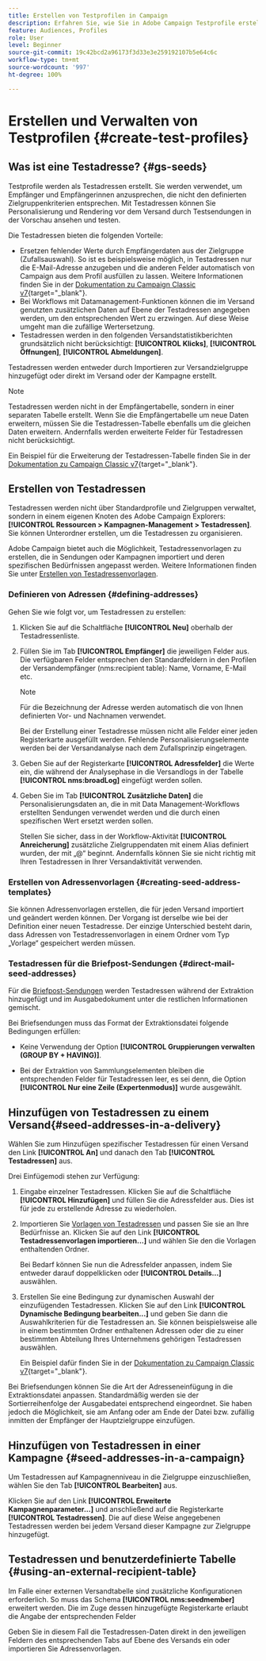 ```yaml
---
title: Erstellen von Testprofilen in Campaign
description: Erfahren Sie, wie Sie in Adobe Campaign Testprofile erstellen und verwalten.
feature: Audiences, Profiles
role: User
level: Beginner
source-git-commit: 19c42bcd2a96173f3d33e3e259192107b5e64c6c
workflow-type: tm+mt
source-wordcount: '997'
ht-degree: 100%

---
```


# Erstellen und Verwalten von Testprofilen {#create-test-profiles}

## Was ist eine Testadresse? {#gs-seeds}

Testprofile werden als Testadressen erstellt. Sie werden verwendet, um Empfänger und Empfängerinnen anzusprechen, die nicht den definierten Zielgruppenkriterien entsprechen. Mit Testadressen können Sie Personalisierung und Rendering vor dem Versand durch Testsendungen in der Vorschau ansehen und testen.

Die Testadressen bieten die folgenden Vorteile:

* Ersetzen fehlender Werte durch Empfängerdaten aus der Zielgruppe (Zufallsauswahl). So ist es beispielsweise möglich, in Testadressen nur die E-Mail-Adresse anzugeben und die anderen Felder automatisch von Campaign aus dem Profil ausfüllen zu lassen. Weitere Informationen finden Sie in der [Dokumentation zu Campaign Classic v7](https://experienceleague.adobe.com/docs/campaign-classic/using/sending-messages/using-seed-addresses/use-case--selecting-seed-addresses-on-criteria.html?lang=de){target="_blank"}.
* Bei Workflows mit Datamanagement-Funktionen können die im Versand genutzten zusätzlichen Daten auf Ebene der Testadressen angegeben werden, um den entsprechenden Wert zu erzwingen. Auf diese Weise umgeht man die zufällige Wertersetzung.
* Testadressen werden in den folgenden Versandstatistikberichten grundsätzlich nicht berücksichtigt: **[!UICONTROL Klicks]**, **[!UICONTROL Öffnungen]**, **[!UICONTROL Abmeldungen]**.

Testadressen werden entweder durch Importieren zur Versandzielgruppe hinzugefügt oder direkt im Versand oder der Kampagne erstellt.

>[!NOTE]
>
>Testadressen werden nicht in der Empfängertabelle, sondern in einer separaten Tabelle erstellt. Wenn Sie die Empfängertabelle um neue Daten erweitern, müssen Sie die Testadressen-Tabelle ebenfalls um die gleichen Daten erweitern. Andernfalls werden erweiterte Felder für Testadressen nicht berücksichtigt.
>
>Ein Beispiel für die Erweiterung der Testadressen-Tabelle finden Sie in der [Dokumentation zu Campaign Classic v7](https://experienceleague.adobe.com/docs/campaign-classic/using/sending-messages/using-seed-addresses/use-case--selecting-seed-addresses-on-criteria.html?lang=de){target="_blank"}.



## Erstellen von Testadressen

Testadressen werden nicht über Standardprofile und Zielgruppen verwaltet, sondern in einem eigenen Knoten des Adobe Campaign Explorers: **[!UICONTROL Ressourcen > Kampagnen-Management > Testadressen]**. Sie können Unterordner erstellen, um die Testadressen zu organisieren.

Adobe Campaign bietet auch die Möglichkeit, Testadressenvorlagen zu erstellen, die in Sendungen oder Kampagnen importiert und deren spezifischen Bedürfnissen angepasst werden. Weitere Informationen finden Sie unter [Erstellen von Testadressenvorlagen](#creating-seed-address-templates).

### Definieren von Adressen {#defining-addresses}

Gehen Sie wie folgt vor, um Testadressen zu erstellen:

1. Klicken Sie auf die Schaltfläche **[!UICONTROL Neu]** oberhalb der Testadressenliste.
1. Füllen Sie im Tab **[!UICONTROL Empfänger]** die jeweiligen Felder aus. Die verfügbaren Felder entsprechen den Standardfeldern in den Profilen der Versandempfänger (nms:recipient table): Name, Vorname, E-Mail etc.

   >[!NOTE]
   >
   >Für die Bezeichnung der Adresse werden automatisch die von Ihnen definierten Vor- und Nachnamen verwendet.
   >
   >Bei der Erstellung einer Testadresse müssen nicht alle Felder einer jeden Registerkarte ausgefüllt werden. Fehlende Personalisierungselemente werden bei der Versandanalyse nach dem Zufallsprinzip eingetragen.

1. Geben Sie auf der Registerkarte **[!UICONTROL Adressfelder]** die Werte ein, die während der Analysephase in die Versandlogs in der Tabelle **[!UICONTROL nms:broadLog]** eingefügt werden sollen.

1. Geben Sie im Tab **[!UICONTROL Zusätzliche Daten]** die Personalisierungsdaten an, die in mit Data Management-Workflows erstellten Sendungen verwendet werden und die durch einen spezifischen Wert ersetzt werden sollen.

   Stellen Sie sicher, dass in der Workflow-Aktivität **[!UICONTROL Anreicherung]** zusätzliche Zielgruppendaten mit einem Alias definiert wurden, der mit „@“ beginnt. Andernfalls können Sie sie nicht richtig mit Ihren Testadressen in Ihrer Versandaktivität verwenden.

### Erstellen von Adressenvorlagen {#creating-seed-address-templates}

Sie können Adressenvorlagen erstellen, die für jeden Versand importiert und geändert werden können. Der Vorgang ist derselbe wie bei der Definition einer neuen Testadresse. Der einzige Unterschied besteht darin, dass Adressen von Testadressenvorlagen in einem Ordner vom Typ „Vorlage“ gespeichert werden müssen.

### Testadressen für die Briefpost-Sendungen {#direct-mail-seed-addresses}

Für die [Briefpost-Sendungen](../send/direct-mail.md) werden Testadressen während der Extraktion hinzugefügt und im Ausgabedokument unter die restlichen Informationen gemischt.

Bei Briefsendungen muss das Format der Extraktionsdatei folgende Bedingungen erfüllen:

* Keine Verwendung der Option **[!UICONTROL Gruppierungen verwalten (GROUP BY + HAVING)]**.

* Bei der Extraktion von Sammlungselementen bleiben die entsprechenden Felder für Testadressen leer, es sei denn, die Option **[!UICONTROL Nur eine Zeile (Expertenmodus)]** wurde ausgewählt.

## Hinzufügen von Testadressen zu einem Versand{#seed-addresses-in-a-delivery}

Wählen Sie zum Hinzufügen spezifischer Testadressen für einen Versand den Link **[!UICONTROL An]** und danach den Tab **[!UICONTROL Testadressen]** aus.

Drei Einfügemodi stehen zur Verfügung:

1. Eingabe einzelner Testadressen.  Klicken Sie auf die Schaltfläche **[!UICONTROL Hinzufügen]** und füllen Sie die Adressfelder aus. Dies ist für jede zu erstellende Adresse zu wiederholen.

1. Importieren Sie [Vorlagen von Testadressen](#creating-seed-address-template) und passen Sie sie an Ihre Bedürfnisse an. Klicken Sie auf den Link **[!UICONTROL Testadressenvorlagen importieren...]** und wählen Sie den die Vorlagen enthaltenden Ordner.

   Bei Bedarf können Sie nun die Adressfelder anpassen, indem Sie entweder darauf doppelklicken oder **[!UICONTROL Details...]** auswählen.

1. Erstellen Sie eine Bedingung zur dynamischen Auswahl der einzufügenden Testadressen. Klicken Sie auf den Link **[!UICONTROL Dynamische Bedingung bearbeiten...]** und geben Sie dann die Auswahlkriterien für die Testadressen an. Sie können beispielsweise alle in einem bestimmten Ordner enthaltenen Adressen oder die zu einer bestimmten Abteilung Ihres Unternehmens gehörigen Testadressen auswählen.

   Ein Beispiel dafür finden Sie in der [Dokumentation zu Campaign Classic v7](https://experienceleague.adobe.com/docs/campaign-classic/using/sending-messages/using-seed-addresses/use-case--selecting-seed-addresses-on-criteria.html?lang=de){target="_blank"}.

Bei Briefsendungen können Sie die Art der Adresseneinfügung in die Extraktionsdatei anpassen. Standardmäßig werden sie der Sortierreihenfolge der Ausgabedatei entsprechend eingeordnet. Sie haben jedoch die Möglichkeit, sie am Anfang oder am Ende der Datei bzw. zufällig inmitten der Empfänger der Hauptzielgruppe einzufügen.

## Hinzufügen von Testadressen in einer Kampagne {#seed-addresses-in-a-campaign}

Um Testadressen auf Kampagnenniveau in die Zielgruppe einzuschließen, wählen Sie den Tab **[!UICONTROL Bearbeiten]** aus.

Klicken Sie auf den Link **[!UICONTROL Erweiterte Kampagnenparameter...]** und anschließend auf die Registerkarte **[!UICONTROL Testadressen]**. Die auf diese Weise angegebenen Testadressen werden bei jedem Versand dieser Kampagne zur Zielgruppe hinzugefügt.

## Testadressen und benutzerdefinierte Tabelle {#using-an-external-recipient-table}

Im Falle einer externen Versandtabelle sind zusätzliche Konfigurationen erforderlich. So muss das Schema **[!UICONTROL nms:seedmember]** erweitert werden. Die im Zuge dessen hinzugefügte Registerkarte erlaubt die Angabe der entsprechenden Felder

Geben Sie in diesem Fall die Testadressen-Daten direkt in den jeweiligen Feldern des entsprechenden Tabs auf Ebene des Versands ein oder importieren Sie Adressenvorlagen.

<!--The **nms:seedMember** schema extension is [this section](../../configuration/using/seed-addresses.md).-->


